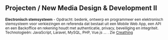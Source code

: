 Projecten **/ New Media Design & Development II**
------------------------------------------------

<small>**Electronisch stemsysteem** - Opdracht: bedenk, ontwerp en programmeer een elektronisch stemsysteem voor verkiezingen en referenda dat bestaat uit een Mobile Web App, een API en een Backoffice en rekening houdt met authenticatie, privacy, beveiliging en integriteit. Technologieën: JavaScript, Laravel, MySQL, PHP, Vue.js ... . Zie [Creathing](http://www.gdm.gent/trots/project/creathing)</small>